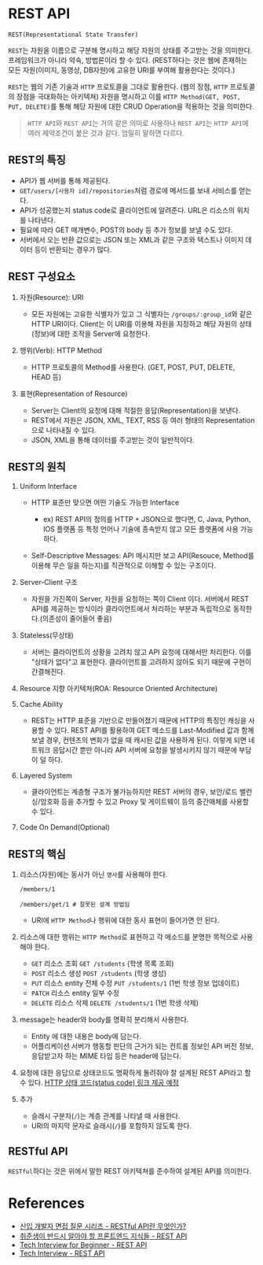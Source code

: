 # REST API

`REST(Representational State Transfer)`

`REST`는 자원을 이름으로 구분해 명시하고 해당 자원의 상태를 주고받는 것을 의미한다. 프레임워크가 아니라 약속, 방법론이라 할 수 있다. (REST하다는 것은 웹에 존재하는 모든 자원(이미지, 동영상, DB자원)에 고유한 URI를 부여해 활용한다는 것이다.)

`REST`는 웹의 기존 기술과 `HTTP` 프로토콜을 그대로 활용한다. (웹의 장점, `HTTP` 프로토콜의 장점을 극대화하는 아키텍쳐) 자원을 명시하고 이를 `HTTP Method(GET, POST, PUT, DELETE)`를 통해 해당 자원에 대한 CRUD Operation을 적용하는 것을 의미한다.

> `HTTP API`와 `REST API`는 거의 같은 의미로 사용하나 `REST API`는 `HTTP API`에 여러 제약조건이 붙은 것과 같다. 엄밀히 말하면 다르다.

## REST의 특징

- API가 웹 서버를 통해 제공된다.
- `GET/users/[사용자 id]/repositories`처럼 경로에 메서드를 보내 서비스를 얻는다.
- API가 성공했는지 status code로 클라이언트에 알려준다. URL은 리소스의 위치를 나타낸다.
- 필요에 따라 GET 매개변수, POST의 body 등 추가 정보를 보낼 수도 있다.
- 서버에서 오는 반환 값으로는 JSON 또는 XML과 같은 구조와 텍스트나 이미지 데이터 등이 반환되는 경우가 많다.

## REST 구성요소

1. 자원(Resource): URI

   - 모든 자원에는 고유한 식별자가 있고 그 식별자는 `/groups/:group_id`와 같은 HTTP URI이다. Client는 이 URI를 이용해 자원을 지정하고 해당 자원의 상태(정보)에 대한 조작을 Server에 요청한다.

2. 행위(Verb): HTTP Method

   - HTTP 프로토콜의 Method를 사용한다. (GET, POST, PUT, DELETE, HEAD 등)

3. 표현(Representation of Resource)

   - Server는 Client의 요청에 대해 적절한 응답(Representation)을 보낸다.
   - REST에서 자원은 JSON, XML, TEXT, RSS 등 여러 형태의 Representation으로 나타내질 수 있다.
   - JSON, XML을 통해 데이터를 주고받는 것이 일반적이다.

## REST의 원칙

1. Uniform Interface

   - HTTP 표준만 맞으면 어떤 기술도 가능한 Interface

     - ex) REST API의 정의를 HTTP + JSON으로 했다면, C, Java, Python, IOS 플랫폼 등 특정 언어나 기술에 종속받지 않고 모든 플랫폼에 사용 가능하다.

   - Self-Descriptive Messages: API 메시지만 보고 API(Resouce, Method를 이용해 무슨 일을 하는지)를 직관적으로 이해할 수 있는 구조이다.

2. Server-Client 구조

   - 자원을 가진쪽이 Server, 자원을 요청하는 쪽이 Client 이다. 서버에서 REST API를 제공하는 방식이라 클라이언트에서 처리하는 부분과 독립적으로 동작한다.(의존성이 줄어들어 좋음)

3. Stateless(무상태)

   - 서버는 클라이언트의 상황을 고려치 않고 API 요청에 대해서만 처리한다. 이를 "상태가 없다"고 표현한다. 클라이언트를 고려하지 않아도 되기 때문에 구현이 간결해진다.

4. Resource 지향 아키텍쳐(ROA: Resource Oriented Architecture)

5. Cache Ability

   - REST는 HTTP 표준을 기반으로 만들어졌기 때문에 HTTP의 특징인 캐싱을 사용할 수 있다. REST API를 활용하여 GET 메소드를 Last-Modified 값과 함께 보낼 경우, 컨텐츠의 변화가 없을 때 캐시된 값을 사용하게 된다. 이렇게 되면 네트워크 응답시간 뿐만 아니라 API 서버에 요청을 발생시키지 않기 때문에 부담이 덜 하다.

6. Layered System

   - 클라이언트는 계층형 구조가 불가능하지만 REST 서버의 경우, 보안/로드 밸런싱/암호화 등을 추가할 수 있고 Proxy 및 게이트웨이 등의 중간매체를 사용할 수 있다.

7. Code On Demand(Optional)

## REST의 핵심

1. 리소스(자원)에는 동사가 아닌 `명사`를 사용해야 한다.

   ```
   /members/1

   /members/get/1 # 잘못된 설계 방법임
   ```

   - URI에 `HTTP Method`나 행위에 대한 동사 표현이 들어가면 안 된다.

2. 리소스에 대한 행위는 `HTTP Method`로 표현하고 각 메소드를 분명한 목적으로 사용해야 한다.

   - `GET` 리소스 조회 `GET /students` (학생 목록 조회)
   - `POST` 리소스 생성 `POST /students` (학생 생성)
   - `PUT` 리소스 entity 전체 수정 `PUT /students/1` (1번 학생 정보 업데이트)
   - `PATCH` 리소스 entity 일부 수정
   - `DELETE` 리소스 삭제 `DELETE /students/1` (1번 학생 삭제)

3. message는 header와 body를 명확히 분리해서 사용한다.

   - Entity 에 대한 내용은 body에 담는다.
   - 어플리케이션 서버가 행동할 판단의 근거가 되는 컨트롤 정보인 API 버전 정보, 응답받고자 하는 MIME 타입 등은 header에 담는다.

4. 요청에 대한 응답으로 상태코드도 명확하게 돌려줘야 잘 설계된 REST API라고 할 수 있다. [HTTP 상태 코드(status code) 링크 제공 예정]()

5. 추가

   - 슬래시 구분자(`/`)는 계층 관계를 나타낼 때 사용한다.
   - URI의 마지막 문자로 슬래시(`/`)를 포함하지 않도록 한다.

## RESTful API

`RESTful`하다는 것은 위에서 말한 REST 아키텍쳐를 준수하여 설계된 API를 의미한다.

# References

- [신입 개발자 면접 질문 시리즈 - RESTful API란 무엇인가?](https://www.notion.so/54d624628a634c879cc93d94f54cd2d1)
- [취준생이 반드시 알아야 할 프론트엔드 지식들 - REST API](https://github.com/baeharam/Must-Know-About-Frontend/blob/main/Notes/network/rest-api.md)
- [Tech Interview for Beginner - REST API](https://github.com/JaeYeopHan/Interview_Question_for_Beginner/tree/master/Development_common_sense#restful-api)
- [Tech Interview - REST API](https://github.com/WeareSoft/tech-interview/blob/master/contents/network.md#rest%EC%99%80-restful%EC%9D%98-%EA%B0%9C%EB%85%90)
